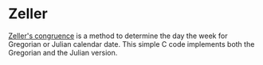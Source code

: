 # Zeller

[Zeller's congruence](https://en.wikipedia.org/wiki/Zeller%27s_congruence) is a method to determine the day the week for Gregorian or Julian calendar date.
This simple C code implements both the Gregorian and the Julian version.
